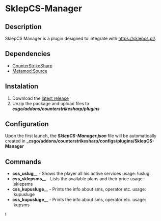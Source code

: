 # SklepCS-Manager

## Description
SklepCS Manager is a plugin designed to integrate with https://sklepcs.pl/. 

## Dependencies
- [CounterStrikeSharp](https://github.com/roflmuffin/CounterStrikeSharp/releases)
- [Metamod:Source](https://www.sourcemm.net/downloads.php/?branch=master)

## Instalation
1. Download the [latest release](https://github.com/CS-GEJMERZY/SklepCS-Manager/releases/latest)
2. Unzip the package and upload files to **_csgo/addons/counterstrikesharp/plugins_**

## Configuration
Upon the first launch, the _**SklepCS-Manager.json**_  file will be automatically created in **_csgo/addons/counterstrikesharp/configs/plugins/SklepCS-Manager**

## Commands
- **css_uslug**__ - Shows the player all his active services
usage: !uslugi
- **css_sklepsms**__ - Lists the available plans and their price
usage: !sklepsms
- **css_kupusluge**__ - Prints the info about sms, operator etc.
usage: !kupusluge <id>
- **css_kupusluge**__ - Prints the info about sms, operator etc.
usage: !kupsms <id> <smscode>

!